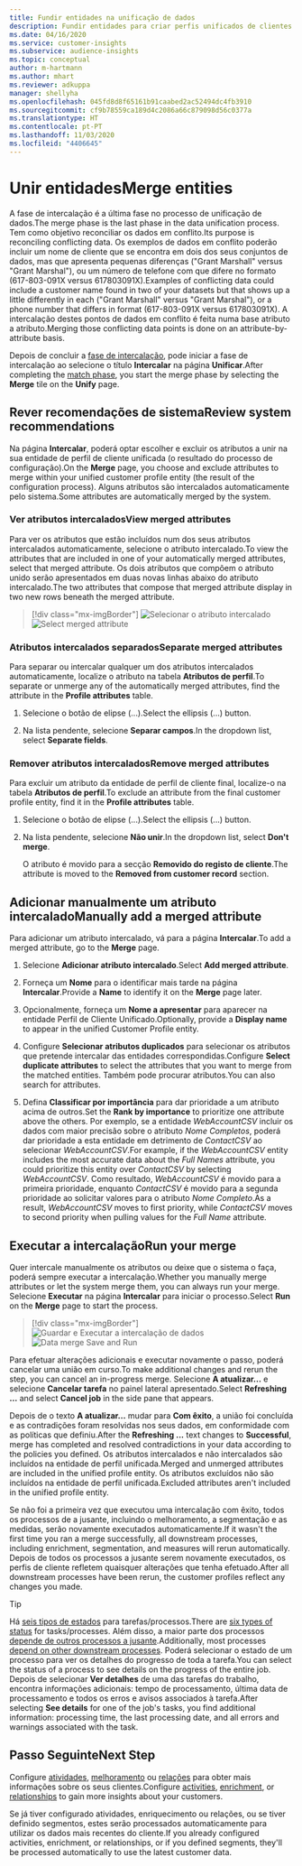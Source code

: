 ```yaml
---
title: Fundir entidades na unificação de dados
description: Fundir entidades para criar perfis unificados de clientes.
ms.date: 04/16/2020
ms.service: customer-insights
ms.subservice: audience-insights
ms.topic: conceptual
author: m-hartmann
ms.author: mhart
ms.reviewer: adkuppa
manager: shellyha
ms.openlocfilehash: 045fd8d8f65161b91caabed2ac52494dc4fb3910
ms.sourcegitcommit: cf9b78559ca189d4c2086a66c879098d56c0377a
ms.translationtype: HT
ms.contentlocale: pt-PT
ms.lasthandoff: 11/03/2020
ms.locfileid: "4406645"
---
```

# <a name="merge-entities"></a><span data-ttu-id="d51e5-103">Unir entidades</span><span class="sxs-lookup"><span data-stu-id="d51e5-103">Merge entities</span></span>

<span data-ttu-id="d51e5-104">A fase de intercalação é a última fase no processo de unificação de dados.</span><span class="sxs-lookup"><span data-stu-id="d51e5-104">The merge phase is the last phase in the data unification process.</span></span> <span data-ttu-id="d51e5-105">Tem como objetivo reconciliar os dados em conflito.</span><span class="sxs-lookup"><span data-stu-id="d51e5-105">Its purpose is reconciling conflicting data.</span></span> <span data-ttu-id="d51e5-106">Os exemplos de dados em conflito poderão incluir um nome de cliente que se encontra em dois dos seus conjuntos de dados, mas que apresenta pequenas diferenças ("Grant Marshall" versus "Grant Marshal"), ou um número de telefone com que difere no formato (617-803-091X versus 617803091X).</span><span class="sxs-lookup"><span data-stu-id="d51e5-106">Examples of conflicting data could include a customer name found in two of your datasets but that shows up a little differently in each ("Grant Marshall" versus "Grant Marshal"), or a phone number that differs in format (617-803-091X versus 617803091X).</span></span> <span data-ttu-id="d51e5-107">A intercalação destes pontos de dados em conflito é feita numa base atributo a atributo.</span><span class="sxs-lookup"><span data-stu-id="d51e5-107">Merging those conflicting data points is done on an attribute-by-attribute basis.</span></span>

<span data-ttu-id="d51e5-108">Depois de concluir a [fase de intercalação](match-entities.md), pode iniciar a fase de intercalação ao selecione o título **Intercalar** na página **Unificar**.</span><span class="sxs-lookup"><span data-stu-id="d51e5-108">After completing the [match phase](match-entities.md), you start the merge phase by selecting the **Merge** tile on the **Unify** page.</span></span>

## <a name="review-system-recommendations"></a><span data-ttu-id="d51e5-109">Rever recomendações de sistema</span><span class="sxs-lookup"><span data-stu-id="d51e5-109">Review system recommendations</span></span>

<span data-ttu-id="d51e5-110">Na página **Intercalar**, poderá optar escolher e excluir os atributos a unir na sua entidade de perfil de cliente unificada (o resultado do processo de configuração).</span><span class="sxs-lookup"><span data-stu-id="d51e5-110">On the **Merge** page, you choose and exclude attributes to merge within your unified customer profile entity (the result of the configuration process).</span></span> <span data-ttu-id="d51e5-111">Alguns atributos são intercalados automaticamente pelo sistema.</span><span class="sxs-lookup"><span data-stu-id="d51e5-111">Some attributes are automatically merged by the system.</span></span>

### <a name="view-merged-attributes"></a><span data-ttu-id="d51e5-112">Ver atributos intercalados</span><span class="sxs-lookup"><span data-stu-id="d51e5-112">View merged attributes</span></span>

<span data-ttu-id="d51e5-113">Para ver os atributos que estão incluídos num dos seus atributos intercalados automaticamente, selecione o atributo intercalado.</span><span class="sxs-lookup"><span data-stu-id="d51e5-113">To view the attributes that are included in one of your automatically merged attributes, select that merged attribute.</span></span> <span data-ttu-id="d51e5-114">Os dois atributos que compõem o atributo unido serão apresentados em duas novas linhas abaixo do atributo intercalado.</span><span class="sxs-lookup"><span data-stu-id="d51e5-114">The two attributes that compose that merged attribute display in two new rows beneath the merged attribute.</span></span>

> [!div class="mx-imgBorder"]
> <span data-ttu-id="d51e5-115">![Selecionar o atributo intercalado](media/configure-data-merge-profile-attributes.png "Selecionar o atributo intercalado")</span><span class="sxs-lookup"><span data-stu-id="d51e5-115">![Select merged attribute](media/configure-data-merge-profile-attributes.png "Select merged attribute")</span></span>

### <a name="separate-merged-attributes"></a><span data-ttu-id="d51e5-116">Atributos intercalados separados</span><span class="sxs-lookup"><span data-stu-id="d51e5-116">Separate merged attributes</span></span>

<span data-ttu-id="d51e5-117">Para separar ou intercalar qualquer um dos atributos intercalados automaticamente, localize o atributo na tabela **Atributos de perfil**.</span><span class="sxs-lookup"><span data-stu-id="d51e5-117">To separate or unmerge any of the automatically merged attributes, find the attribute in the **Profile attributes** table.</span></span>

1. <span data-ttu-id="d51e5-118">Selecione o botão de elipse (...).</span><span class="sxs-lookup"><span data-stu-id="d51e5-118">Select the ellipsis (...) button.</span></span>
  
2. <span data-ttu-id="d51e5-119">Na lista pendente, selecione **Separar campos**.</span><span class="sxs-lookup"><span data-stu-id="d51e5-119">In the dropdown list, select **Separate fields**.</span></span>

### <a name="remove-merged-attributes"></a><span data-ttu-id="d51e5-120">Remover atributos intercalados</span><span class="sxs-lookup"><span data-stu-id="d51e5-120">Remove merged attributes</span></span>

<span data-ttu-id="d51e5-121">Para excluir um atributo da entidade de perfil de cliente final, localize-o na tabela **Atributos de perfil**.</span><span class="sxs-lookup"><span data-stu-id="d51e5-121">To exclude an attribute from the final customer profile entity, find it in the **Profile attributes** table.</span></span>

1. <span data-ttu-id="d51e5-122">Selecione o botão de elipse (...).</span><span class="sxs-lookup"><span data-stu-id="d51e5-122">Select the ellipsis (...) button.</span></span>
  
2. <span data-ttu-id="d51e5-123">Na lista pendente, selecione **Não unir**.</span><span class="sxs-lookup"><span data-stu-id="d51e5-123">In the dropdown list, select **Don't merge**.</span></span>

   <span data-ttu-id="d51e5-124">O atributo é movido para a secção **Removido do registo de cliente**.</span><span class="sxs-lookup"><span data-stu-id="d51e5-124">The attribute is moved to the **Removed from customer record** section.</span></span>

## <a name="manually-add-a-merged-attribute"></a><span data-ttu-id="d51e5-125">Adicionar manualmente um atributo intercalado</span><span class="sxs-lookup"><span data-stu-id="d51e5-125">Manually add a merged attribute</span></span>

<span data-ttu-id="d51e5-126">Para adicionar um atributo intercalado, vá para a página **Intercalar**.</span><span class="sxs-lookup"><span data-stu-id="d51e5-126">To add a merged attribute, go to the **Merge** page.</span></span>

1. <span data-ttu-id="d51e5-127">Selecione **Adicionar atributo intercalado**.</span><span class="sxs-lookup"><span data-stu-id="d51e5-127">Select **Add merged attribute**.</span></span>

2. <span data-ttu-id="d51e5-128">Forneça um **Nome** para o identificar mais tarde na página **Intercalar**.</span><span class="sxs-lookup"><span data-stu-id="d51e5-128">Provide a **Name** to identify it on the **Merge** page later.</span></span>

3. <span data-ttu-id="d51e5-129">Opcionalmente, forneça um **Nome a apresentar** para aparecer na entidade Perfil de Cliente Unificado.</span><span class="sxs-lookup"><span data-stu-id="d51e5-129">Optionally, provide a **Display name** to appear in the unified Customer Profile entity.</span></span>

4. <span data-ttu-id="d51e5-130">Configure **Selecionar atributos duplicados** para selecionar os atributos que pretende intercalar das entidades correspondidas.</span><span class="sxs-lookup"><span data-stu-id="d51e5-130">Configure **Select duplicate attributes** to select the attributes that you want to merge from the matched entities.</span></span> <span data-ttu-id="d51e5-131">Também pode procurar atributos.</span><span class="sxs-lookup"><span data-stu-id="d51e5-131">You can also search for attributes.</span></span>

5. <span data-ttu-id="d51e5-132">Defina **Classificar por importância** para dar prioridade a um atributo acima de outros.</span><span class="sxs-lookup"><span data-stu-id="d51e5-132">Set the **Rank by importance** to prioritize one attribute above the others.</span></span> <span data-ttu-id="d51e5-133">Por exemplo, se a entidade *WebAccountCSV* incluir os dados com maior precisão sobre o atributo *Nome Completos*, poderá dar prioridade a esta entidade em detrimento de *ContactCSV* ao selecionar *WebAccountCSV*.</span><span class="sxs-lookup"><span data-stu-id="d51e5-133">For example, if the *WebAccountCSV* entity includes the most accurate data about the *Full Names* attribute, you could prioritize this entity over *ContactCSV* by selecting *WebAccountCSV*.</span></span> <span data-ttu-id="d51e5-134">Como resultado, *WebAccountCSV* é movido para a primeira prioridade, enquanto *ContactCSV* é movido para a segunda prioridade ao solicitar valores para o atributo *Nome Completo*.</span><span class="sxs-lookup"><span data-stu-id="d51e5-134">As a result, *WebAccountCSV* moves to first priority, while *ContactCSV* moves to second priority when pulling values for the *Full Name* attribute.</span></span>

## <a name="run-your-merge"></a><span data-ttu-id="d51e5-135">Executar a intercalação</span><span class="sxs-lookup"><span data-stu-id="d51e5-135">Run your merge</span></span>

<span data-ttu-id="d51e5-136">Quer intercale manualmente os atributos ou deixe que o sistema o faça, poderá sempre executar a intercalação.</span><span class="sxs-lookup"><span data-stu-id="d51e5-136">Whether you manually merge attributes or let the system merge them, you can always run your merge.</span></span> <span data-ttu-id="d51e5-137">Selecione **Executar** na página **Intercalar** para iniciar o processo.</span><span class="sxs-lookup"><span data-stu-id="d51e5-137">Select **Run** on the **Merge** page to start the process.</span></span>

> [!div class="mx-imgBorder"]
> <span data-ttu-id="d51e5-138">![Guardar e Executar a intercalação de dados](media/configure-data-merge-save-run.png "Guardar e Executar a intercalação de dados")</span><span class="sxs-lookup"><span data-stu-id="d51e5-138">![Data merge Save and Run](media/configure-data-merge-save-run.png "Data merge Save and Run")</span></span>

<span data-ttu-id="d51e5-139">Para efetuar alterações adicionais e executar novamente o passo, poderá cancelar uma união em curso.</span><span class="sxs-lookup"><span data-stu-id="d51e5-139">To make additional changes and rerun the step, you can cancel an in-progress merge.</span></span> <span data-ttu-id="d51e5-140">Selecione **A atualizar...** e selecione **Cancelar tarefa** no painel lateral apresentado.</span><span class="sxs-lookup"><span data-stu-id="d51e5-140">Select **Refreshing ...** and select **Cancel job**  in the side pane that appears.</span></span>

<span data-ttu-id="d51e5-141">Depois de o texto **A atualizar...** mudar para **Com êxito**, a união foi concluída e as contradições foram resolvidas nos seus dados, em conformidade com as políticas que definiu.</span><span class="sxs-lookup"><span data-stu-id="d51e5-141">After the **Refreshing ...** text changes to **Successful**, merge has completed and resolved contradictions in your data according to the policies you defined.</span></span> <span data-ttu-id="d51e5-142">Os atributos intercalados e não intercalados são incluídos na entidade de perfil unificada.</span><span class="sxs-lookup"><span data-stu-id="d51e5-142">Merged and unmerged attributes are included in the unified profile entity.</span></span> <span data-ttu-id="d51e5-143">Os atributos excluídos não são incluídos na entidade de perfil unificada.</span><span class="sxs-lookup"><span data-stu-id="d51e5-143">Excluded attributes aren't included in the unified profile entity.</span></span>

<span data-ttu-id="d51e5-144">Se não foi a primeira vez que executou uma intercalação com êxito, todos os processos de a jusante, incluindo o melhoramento, a segmentação e as medidas, serão novamente executados automaticamente.</span><span class="sxs-lookup"><span data-stu-id="d51e5-144">If it wasn't the first time you ran a merge successfully, all downstream processes, including enrichment, segmentation, and measures will rerun automatically.</span></span> <span data-ttu-id="d51e5-145">Depois de todos os processos a jusante serem novamente executados, os perfis de cliente refletem quaisquer alterações que tenha efetuado.</span><span class="sxs-lookup"><span data-stu-id="d51e5-145">After all downstream processes have been rerun, the customer profiles reflect any changes you made.</span></span>

> [!TIP]
> <span data-ttu-id="d51e5-146">Há [seis tipos de estados](system.md#status-types) para tarefas/processos.</span><span class="sxs-lookup"><span data-stu-id="d51e5-146">There are [six types of status](system.md#status-types) for tasks/processes.</span></span> <span data-ttu-id="d51e5-147">Além disso, a maior parte dos processos [depende de outros processos a jusante](system.md#refresh-policies).</span><span class="sxs-lookup"><span data-stu-id="d51e5-147">Additionally, most processes [depend on other downstream processes](system.md#refresh-policies).</span></span> <span data-ttu-id="d51e5-148">Poderá selecionar o estado de um processo para ver os detalhes do progresso de toda a tarefa.</span><span class="sxs-lookup"><span data-stu-id="d51e5-148">You can select the status of a process to see details on the progress of the entire job.</span></span> <span data-ttu-id="d51e5-149">Depois de selecionar **Ver detalhes** de uma das tarefas do trabalho, encontra informações adicionais: tempo de processamento, última data de processamento e todos os erros e avisos associados à tarefa.</span><span class="sxs-lookup"><span data-stu-id="d51e5-149">After selecting **See details** for one of the job's tasks, you find additional information: processing time, the last processing date, and all errors and warnings associated with the task.</span></span>

## <a name="next-step"></a><span data-ttu-id="d51e5-150">Passo Seguinte</span><span class="sxs-lookup"><span data-stu-id="d51e5-150">Next Step</span></span>

<span data-ttu-id="d51e5-151">Configure [atividades](activities.md), [melhoramento](enrichment-microsoft-graph.md) ou [relações](relationships.md) para obter mais informações sobre os seus clientes.</span><span class="sxs-lookup"><span data-stu-id="d51e5-151">Configure [activities](activities.md), [enrichment](enrichment-microsoft-graph.md), or [relationships](relationships.md) to gain more insights about your customers.</span></span>

<span data-ttu-id="d51e5-152">Se já tiver configurado atividades, enriquecimento ou relações, ou se tiver definido segmentos, estes serão processados automaticamente para utilizar os dados mais recentes do cliente.</span><span class="sxs-lookup"><span data-stu-id="d51e5-152">If you already configured activities, enrichment, or relationships, or if you defined segments, they'll be processed automatically to use the latest customer data.</span></span>


